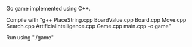 Go game implemented using C++. 

Compile with "g++ PlaceString.cpp BoardValue.cpp Board.cpp Move.cpp Search.cpp ArtificialIntelligence.cpp Game.cpp main.cpp -o game"

Run using "./game"

